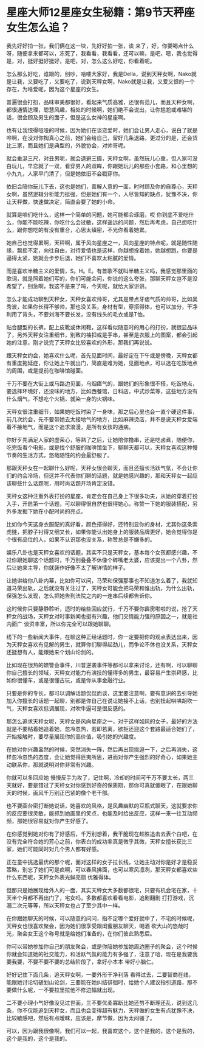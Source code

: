 # 星座大师12星座女生秘籍：第9节天秤座女生怎么追？

我先好好拍一张，我们俩在这一块，先好好拍一张，诶 来了，好，你要喝点什么呀，随便拿来都可以，冻死了，我看看，我看看，还可以嘛，是吧，嗯，我也觉得是，对，挺好挺好挺好，是吧，对，怎么这么好吃，你看着呢。

怎么那么好吃，谁跟的，别吵，哈喽大家好，我是Della，说到天秤女啊，Nako就是让我，又要吃了，又要吃了，说到天秤女啊，Nako就是让我，又爱又恨的一个存在，为啥爱呢，因为这个星座的女生。

普遍很会打扮，品味审美都很好，看起来气质高雅，还很有范儿，而且天秤女啊，都很通情达理，聪慧风趣，相处的时候啊，她们绝不会说出，让你尴尬或难堪的话，很会顾及男生的面子，但是这么女神的星座啊。

也有让我恨得哑哑的时候，因为她们在谈恋爱时，她们会让男人走心，说白了就是哗啊，在没对你掏真心之前，她们会给自己，留好几条退路，更过分的是，还会货比三家，而且她们是典型的，外貌协会，对帅哥呢。

就会垂涎三尺，对丑男呢，就会退避三摄，天秤女啊，虽然玩儿心重，但人家可没白玩儿，早恋就了一双，看穿男人的双眸，你跟她玩儿的那些小套路，和心里想的小九九，人家早门清了，但是她依旧不会戳穿你。

依旧会陪你玩儿下去，这也是她们，善解人意的一面，时时顾及你的自尊心，天秤女啊，虽然逻辑分析能力挺强，但是她们有一个，人尽皆知的缺点，犹豫不决，你让天秤做，快速做决定，简直会要了她的小命。

就算是咱们吃什么，这样一个简单的问题，她可能都会琢磨，哎 你到底不爱吃什么，你能不能吃辣，你吃什么会过敏，这样遥远的问题，然后再考虑，自己想吃什么，跟你想吃的有没有重合，心思太缜密，不光你看着她累。

她自己也觉得累啊，天秤啊，属于风向星座之一，风向星座的特点呢，就是随性随缘，飘摇不定，向往自由，对待爱情也是这样，你越想拴着她，她越想跑，你要是逼得太紧，她就会步步后退，她们不喜欢太粘膩的爱情。

而是喜欢半糖主义的爱情，S。H。E。有首歌不就叫半糖主义吗，我感觉那里面的歌词，就是照着她们写的，你们可能会问，你说的这么夸张，那聊天秤女岂不是没希望了，别急啊，我这不是来了吗，今天呢，就给大家讲讲。

怎么才能成功聊到天秤女，天秤女喜欢帅哥，尤其是带点牙痞气质的帅哥，比如吴秀波，如果你长得不够帅，那也没关系，身材有型，穿搭得体，也可以加分，干净利用了背头，不要刘海不要长发，没有线头的毛衣或是T恤。

贴合腿型的长裤，配上皮靴或休闲鞋，这样看似随意时的用心的打扮，就很显品味了，另外天秤女注重细节，别致的袖扣或是手串，甚至是衣服上的图案，都会引起她的注意，刚才说完了天秤女比较喜欢的外形，那我们再说说。

跟天秤女约会，她喜欢什么呢，首先见面时间，最好定在下午或是傍晚，天秤女都有重度拖延症，你让她上午就出门，简直是难为她，见面地点，可以选在吃饭地点的周围，或是提前在咖啡馆碰面。

千万不要在大街上或马路边见面，乌烟瘴气的，跟她们的形象很不搭，吃饭地点，要选择环境好，还没味的地方，比如西餐馆，日料店，中式炒菜等，这些地方没有什么烟气，不想吃个火锅，就染一身的火锅味。

天秤女很注重细节，如果她吃饭时染了一身味，那之后心里也会一直个硬这件事，前几次约会，先不要带她去太接地气的地方，比如麻辣烫店，并不是说天秤女爱端着不接地气，而是这个追求浪漫，是所有女孩的通病。

你好歹先满足人家的虚荣心，等熟了之后，让她陪你撸串，还是吃卤煮，随便你，吃完饭看个电影，或是找个舒服的咖啡馆坐下，聊聊天都可以，天秤女喜欢这种慢节奏的生活方式，悠哉随性的约会最舒服了。

那跟天秤女在一起聊什么好呢，天秤女很会聊天，而且还擅长活跃气氛，不会让你们的约会冷场，但这并不代表你们聊的话题，就是她感兴趣的，那和天秤女一起应该聊些什么话题呢，用时尚话题开场肯定没错。

天秤女这种注重外表打扮的星座，肯定会在自己身上下很多功夫，从她的穿着打扮入手，开启第一个话题，可以聊得很自然也很得她心，称赞一下她的服装搭配，另外多发掘下她在小配时尚的亮点。

比如你今天这身衣服配的真好看，颜色搭得好，还特别显你的身材，尤其你这条索虎链，把脖子衬得又细又长，如果你能认出她身上的服装品牌更好，她会觉得你是个很有品位的人，如果不认识那也没关系，称赞总是不嫌多的。

娱乐八卦也是天秤女喜欢的话题，其实不只是天秤女，基本每个女孩都感兴趣，不过你跟她聊这个话题时，千万别叠叠不休像个碎嘴老太婆，应该提出一个八卦，然后让她来主导，你就装作好像不太了解详情的样子。

让她讲给你八卦内幕，比如你可以问，马荣和保强那事也不知道怎么着了，我就知道马荣出轨，之后就没有关注过了，天秤女可能会把马荣和谁出轨，为什么出轨，保强怎么发现，怎么把她告到法院之内的一连串后续都告诉你。

这时候你只要静静聆听，适时的给些回应就行，千万不要你霹雳啪啦的说，抢了天秤女的战场，天秤女对时事新闻也挺有兴趣，他们交情能力强的原因之一，就是社内面广 谈资丰富，所以你完全可以跟她聊聊。

线下的一些新闻大事件，在聊这种正经话题时，你一定要把你的观点表达出来，因为天秤女喜欢有见解的男生，就算你们聊得起劲儿，而争论不休也没关系，天秤女还挺想有人，能跟她来个划山论剑的。

比如现在很热的嫖警会事件，川普逆袭事件等都可以拿来讨论，还有啊，可以聊聊你自己擅长的领域，天秤女对能力有演技的懂得多的男生，最容易产生崇拜感，比如你很懂车，或是很懂古玩，或是你从事金融行业。

只要是你的专长，都可以调解话题侃侃而谈，这里要注意啊，要有意识的去引导她加入你擅长的话题一起聊，别都是你自己在说让她接不上话，也别扭起哄哄胡吹一气，天秤女喜欢低调展现，对吹牛逼可是很反感的。

那怎么追求天秤女呢，天秤女是风向星座之一，对于这样如风的女子，最好的方法就是不要粘着她追着她，忽冷忽热，若即若离，欲拒还迎这个套路最适合她们了，开始接触时，要尽量展现你的高价值，吸引她的兴趣度。

在她对你兴趣盎然的时候，突然消失一阵，然后再出现挑逗一下，之后再消失，这样忽冷忽热的态度，会让她觉得匪夷所思，进而对你产生强烈的好奇心，如果她主动联系你，那就说明对你非常有兴趣。

你就可以多回应她 慢慢反手为攻了，记住啊，冷却的时间可千万不要太长，两三天就好，要是错过了天秤女对你感到好奇的保质期，那你可真就傻眼了，在跟她聊天的时候，画风千万别正巴紧的像个老干部。

也不要画台密打断她说话，她喜欢的风格，是风趣幽默的豆瓶式聊天，这就要求你的反应要很灵敏，能抓到她画里的笑点，也能及时给出反应，这样一来一往互动频频，那她很容易就对你产生好感了。

在你感觉到她对你有了好感后，千万别想着，我干脆现在趁胜追击去表个白吧，在没有完全符合她的芳心之前，你表白的成功率真是微乎其微，天秤女擅长获比三家，她们可能同时对几个男人都有好感。

正在童中挑选最优的那个呢，面对这样的女子拉长线，让她主动对你是好才是稳妥策略，别忘了她们可是疯啊，可以春风拂面，也可以寒风凛冽，那天秤女都喜欢些什么东西呢，天秤女外表光鲜亮丽 优雅得体。

但那只是她展现给外人的一面，其实天秤女大多数都很宅，只要有机会宅在家，十天半个月都不再出门了，宅女吗，多数都喜欢看看电影，追剧翻剧 打打游戏，沉溺二次元等等，所以天秤女也占了至少其中一样。

在你跟她聊天的时候，可以随意的问问，指不定哪个爱好就中了，不宅的时候呢，天秤女也很喜欢聚会，因为她们很享受跟闺蜜朋友聊天，喝酒 砍大山的悠哉时光，聚会女王这个称号就是给她们准备的，在你们彼此熟悉后。

你可以带她参加你自己的朋友聚会，或是你陪她参加她周边圈子的聚会，这个时候你就会知道她的社交能力，和活跃气氛的能力有多强了，注意了哈，现在是我要我要我要，不要不要不要的总结阶段了，拿好小本本 带好小脑仁。

好好记住下面几条，追天秤女啊，一要外形干净利落 看得过去，二要智商在线，能跟她讨论切磋划山论剑，三要能在她纠结徘徊时，给她个人建议指引道路，那不要做什么呢，一不要拉里拉他不修边幅就出现。

二不要小理小气好像没见过世面，三不要优柔寡断比她还剪不断理还乱，说到这几条，你不仅能追到天秤女，而且也会变得超有魅力，天秤做的女生有点犹豫不决，比较敏感吧，然后有点暧昧，应该是，摩节做，因为太闷骚了。

可以，因为跟我很像啊，我们可以一起，我喜欢这个，这个是我的，这个是我的，这个是我的，这个是我的。
